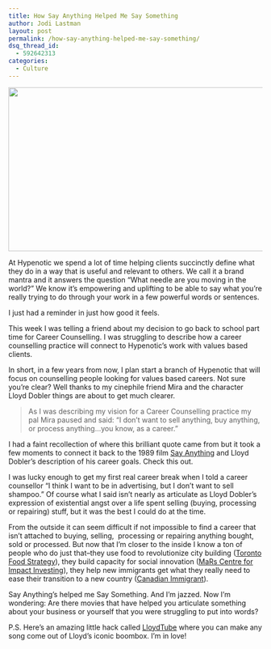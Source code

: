 ```yaml
---
title: How Say Anything Helped Me Say Something
author: Jodi Lastman
layout: post
permalink: /how-say-anything-helped-me-say-something/
dsq_thread_id:
  - 592642313
categories:
  - Culture
---
```

<p style="text-align: center;">
  <a href="http://hypenotic.com/meaning-fulmarketing/8677/how-say-anything-helped-me-say-something/attachment/screen-shot-2012-02-28-at-2-37-58-pm" rel="attachment wp-att-8679"><img class="aligncenter  wp-image-8679" title="Screen shot 2012-02-28 at 2.37.58 PM" src="http://hypenotic.com/wordpress/wp-content/uploads/2012/02/Screen-shot-2012-02-28-at-2.37.58-PM.png" alt="" width="514" height="324" /></a>
</p>

At Hypenotic we spend a lot of time helping clients succinctly define what they do in a way that is useful and relevant to others. We call it a brand mantra and it answers the question &#8220;What needle are you moving in the world?&#8221; We know it&#8217;s empowering and uplifting to be able to say what you&#8217;re really trying to do through your work in a few powerful words or sentences.

I just had a reminder in just how good it feels.

This week I was telling a friend about my decision to go back to school part time for Career Counselling. I was struggling to describe how a career counselling practice will connect to Hypenotic&#8217;s work with values based clients.

In short, in a few years from now, I plan start a branch of Hypenotic that will focus on counselling people looking for values based careers. Not sure you&#8217;re clear? Well thanks to my cinephile friend Mira and the character Lloyd Dobler things are about to get much clearer.

> As I was describing my vision for a Career Counselling practice my pal Mira paused and said: &#8220;I don&#8217;t want to sell anything, buy anything, or process anything&#8230;you know, as a career.&#8221;

I had a faint recollection of where this brilliant quote came from but it took a few moments to connect it back to the 1989 film [Say Anything][1] and Lloyd Dobler&#8217;s description of his career goals. Check this out.



I was lucky enough to get my first real career break when I told a career counsellor &#8220;I think I want to be in advertising, but I don&#8217;t want to sell shampoo.&#8221; Of course what I said isn&#8217;t nearly as articulate as Lloyd Dobler&#8217;s expression of existential angst over a life spent selling (buying, processing or repairing) stuff, but it was the best I could do at the time.

From the outside it can seem difficult if not impossible to find a career that isn&#8217;t attached to buying, selling,  processing or repairing anything bought, sold or processed. But now that I&#8217;m closer to the inside I know a ton of people who do just that&#8211;they use food to revolutionize city building ([Toronto Food Strategy][2]), they build capacity for social innovation ([MaRs Centre for Impact Investing][3]), they help new immigrants get what they really need to ease their transition to a new country ([Canadian Immigrant][4]).

Say Anything&#8217;s helped me Say Something. And I&#8217;m jazzed. Now I&#8217;m wondering: Are there movies that have helped you articulate something about your business or yourself that you were struggling to put into words?

P.S. Here&#8217;s an amazing little hack called [LloydTube][5] where you can make any song come out of Lloyd&#8217;s iconic boombox. I&#8217;m in love!

 [1]: http://www.imdb.com/title/tt0098258/
 [2]: http://wx.toronto.ca/inter/health/food.nsf
 [3]: http://socialfinance.ca/about/partners/sigmars
 [4]: http://canadianimmigrant.ca/
 [5]: http://lloydtube.com/